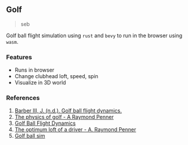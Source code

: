 ## Golf

> seb

Golf ball flight simulation using `rust` and `bevy` to run in the browser using `wasm`.


### Features

- Runs in browser
- Change clubhead loft, speed, spin
- Visualize in 3D world


### References

1. [Barber III, J. (n.d.). Golf ball flight dynamics.](https://fragelada.fysik.org/resurser/GolfBallDynamics.pdf)
1. [The physics of golf - A Raymond Penner](https://raypenner.com/golf-physics.pdf)
1. [Golf Ball Flight Dynamics](https://www.math.union.edu/~wangj/courses/previous/math238w13/Golf%20Ball%20Flight%20Dynamics2.pdf)
1. [The optimum loft of a driver - A. Raymond Penner](https://www.researchgate.net/profile/Albert-Penner/publication/243492348_The_physics_of_golf_The_optimum_loft_of_a_driver/links/5852e23a08ae0c0f322275a8/The-physics-of-golf-The-optimum-loft-of-a-driver.pdf)
1. [Golf ball sim](https://github.com/sb362/golfball-simulation)
